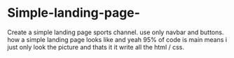 # Simple-landing-page-
Create a simple landing page sports channel. use only navbar and buttons. how a simple landing page looks like and yeah 95% of code is main means i just only look the picture and thats it it write all the html / css.
